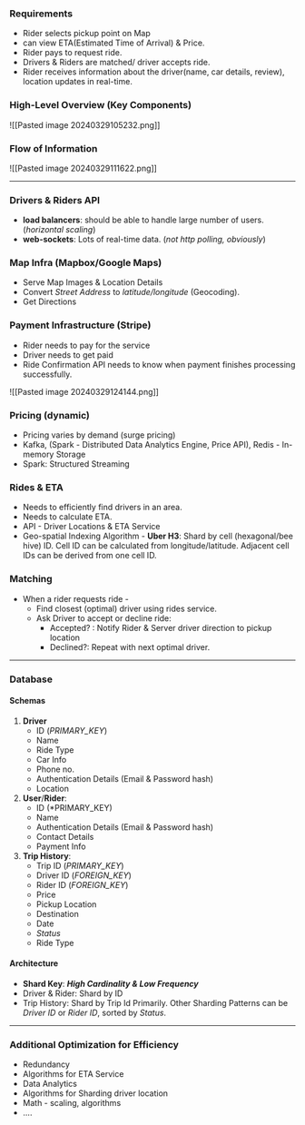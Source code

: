 ###  Requirements
* Rider selects pickup point on Map
* can view ETA(Estimated Time of Arrival) & Price.
* Rider pays to request ride.
* Drivers & Riders are matched/ driver accepts ride.
* Rider receives information about the driver(name, car details, review), location updates in real-time.
### High-Level  Overview (Key Components)

![[Pasted image 20240329105232.png]]

### Flow of Information
![[Pasted image 20240329111622.png]]
****
### Drivers & Riders API
* **load balancers**: should be able to handle large number of users.(*horizontal scaling*)
* **web-sockets**: Lots of real-time data. (*not http polling, obviously*)
### Map Infra (Mapbox/Google Maps)
* Serve Map Images & Location Details
* Convert *Street Address* to *latitude/longitude* (Geocoding).
* Get Directions
### Payment Infrastructure (Stripe)
* Rider needs to pay for the service
* Driver needs to get paid
* Ride Confirmation API needs to know when payment finishes processing successfully.

![[Pasted image 20240329124144.png]]
### Pricing (dynamic)
* Pricing varies by demand (surge pricing)
* Kafka, (Spark - Distributed Data Analytics Engine, Price API), Redis - In-memory Storage
* Spark: Structured Streaming
### Rides & ETA
* Needs to efficiently find drivers in an area.
* Needs to calculate ETA.
* API - Driver Locations & ETA Service
*  Geo-spatial Indexing Algorithm - **Uber H3**: Shard by cell (hexagonal/bee hive) ID. Cell ID can be calculated from longitude/latitude. Adjacent cell IDs can be derived from one cell ID.
### Matching
* When a rider requests ride -
	* Find closest (optimal) driver using rides service.
	* Ask Driver to accept or decline ride:
		* Accepted? : Notify Rider & Server driver direction to pickup location
		* Declined?: Repeat with next optimal driver.
***
### Database
#### Schemas
1. **Driver**
	* ID (*PRIMARY_KEY*)
	* Name
	* Ride Type
	* Car Info
	* Phone no.
	* Authentication Details (Email & Password hash)
	* Location
2. **User**/**Rider**:
	* ID (*PRIMARY_KEY)
	* Name
	* Authentication Details (Email & Password hash)
	* Contact Details
	* Payment Info
3. **Trip History**:
	* Trip ID (*PRIMARY_KEY*)
	* Driver ID (*FOREIGN_KEY*)
	* Rider ID (*FOREIGN_KEY*)
	*  Price
	* Pickup Location
	* Destination
	* Date
	* *Status*
	* Ride Type
#### Architecture
* **Shard Key**: ***High Cardinality & Low Frequency***
* Driver & Rider: Shard by ID
* Trip History: Shard by Trip Id Primarily. Other Sharding Patterns can be *Driver ID* or *Rider ID*, sorted by *Status*.

*** 
### Additional Optimization for Efficiency

* Redundancy
* Algorithms for ETA Service
* Data Analytics 
* Algorithms for Sharding driver location
* Math - scaling, algorithms
* ....